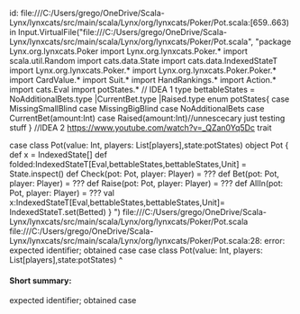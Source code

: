 id: file:///C:/Users/grego/OneDrive/Scala-Lynx/lynxcats/src/main/scala/Lynx/org/lynxcats/Poker/Pot.scala:[659..663) in Input.VirtualFile("file:///C:/Users/grego/OneDrive/Scala-Lynx/lynxcats/src/main/scala/Lynx/org/lynxcats/Poker/Pot.scala", "package Lynx.org.lynxcats.Poker
import Lynx.org.lynxcats.Poker.*
import scala.util.Random
import cats.data.State
import cats.data.IndexedStateT
import Lynx.org.lynxcats.Poker.*
import Lynx.org.lynxcats.Poker.Poker.*
import CardValue.*
import Suit.*
import HandRankings.*
import Action.*
import cats.Eval
import potStates.*
// IDEA 1
type bettableStates = NoAdditionalBets.type |CurrentBet.type |Raised.type
enum potStates{
    case MissingSmallBlind
    case MissingBigBlind
    case NoAdditionalBets 
    case CurrentBet(amount:Int)
    case Raised(amount:Int)//unnescecary just testing stuff
}
//IDEA 2 https://www.youtube.com/watch?v=_QZan0Yq5Dc
trait 



case class Pot(value: Int, players: List[players],state:potStates)
object Pot {
  def x = IndexedState[]
  def folded:IndexedStateT[Eval,bettableStates,bettableStates,Unit] = State.inspect()
  def Check(pot: Pot, player: Player) = ???
  def Bet(pot: Pot, player: Player) = ???
  def Raise(pot: Pot, player: Player) = ???
  def AllIn(pot: Pot, player: Player) = ???
  val x:IndexedStateT[Eval,bettableStates,bettableStates,Unit]= IndexedStateT.set(Betted)
}
")
file:///C:/Users/grego/OneDrive/Scala-Lynx/lynxcats/src/main/scala/Lynx/org/lynxcats/Poker/Pot.scala
file:///C:/Users/grego/OneDrive/Scala-Lynx/lynxcats/src/main/scala/Lynx/org/lynxcats/Poker/Pot.scala:28: error: expected identifier; obtained case
case class Pot(value: Int, players: List[players],state:potStates)
^
#### Short summary: 

expected identifier; obtained case